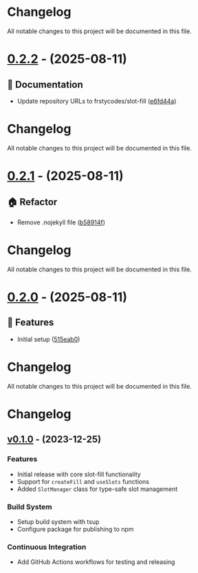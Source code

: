 # Changelog

All notable changes to this project will be documented in this file.

# [0.2.2](https://github.com/frstycodes/slot-fill/compare/v0.2.1...v0.2.2) - (2025-08-11)

## 📝 Documentation

- Update repository URLs to frstycodes/slot-fill ([e6fd44a](https://github.com/frstycodes/slot-fill/commit/e6fd44a0e0184be6cc85d96123f01a3679dc534b))

# Changelog

All notable changes to this project will be documented in this file.

# [0.2.1](https://github.com/frstycodes/slot-fill/compare/v0.2.0...v0.2.1) - (2025-08-11)

## 🏠 Refactor

- Remove .nojekyll file ([b58914f](https://github.com/frstycodes/slot-fill/commit/b58914f8c987701b29070e9c03599e7b4c7b20bf))

# Changelog

All notable changes to this project will be documented in this file.

# [0.2.0](https://github.com/frstycodes/slot-fill/tree/v0.2.0) - (2025-08-11)

## 🚀 Features

- Initial setup ([515eab0](https://github.com/frstycodes/slot-fill/commit/515eab09aaa9c85cc0b809baacc3c5e0fd0b95b2))

# Changelog

All notable changes to this project will be documented in this file.

# Changelog

## [v0.1.0](https://github.com/frstycodes/slot-fill/compare/v0.0.0...v0.1.0) - (2023-12-25)

### Features

- Initial release with core slot-fill functionality
- Support for `createFill` and `useSlots` functions
- Added `SlotManager` class for type-safe slot management

### Build System

- Setup build system with tsup
- Configure package for publishing to npm

### Continuous Integration

- Add GitHub Actions workflows for testing and releasing
